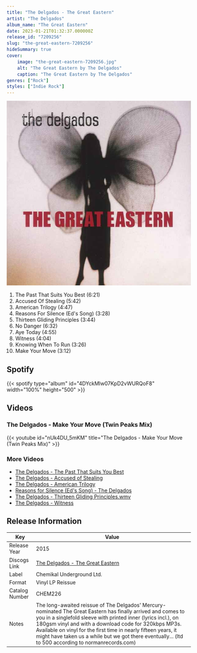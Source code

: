 ```yaml
---
title: "The Delgados - The Great Eastern"
artist: "The Delgados"
album_name: "The Great Eastern"
date: 2023-01-21T01:32:37.000000Z
release_id: "7209256"
slug: "the-great-eastern-7209256"
hideSummary: true
cover:
    image: "the-great-eastern-7209256.jpg"
    alt: "The Great Eastern by The Delgados"
    caption: "The Great Eastern by The Delgados"
genres: ["Rock"]
styles: ["Indie Rock"]
---
```


![The Great Eastern by The Delgados](the-great-eastern-7209256.jpg)

<!-- section break -->

1. The Past That Suits You Best (6:21)
2. Accused Of Stealing (5:42)
3. American Trilogy (4:47)
4. Reasons For Silence (Ed's Song) (3:28)
5. Thirteen Gliding Principles (3:44)
6. No Danger (6:32)
7. Aye Today (4:55)
8. Witness (4:04)
9. Knowing When To Run (3:26)
10. Make Your Move (3:12)

<!-- section break -->


## Spotify
{{< spotify type="album" id="4DYckMlw07KpD2vWURQoF8" width="100%" height="500" >}}



## Videos
### The Delgados - Make Your Move (Twin Peaks Mix)
{{< youtube id="nUk4DU_5mKM" title="The Delgados - Make Your Move (Twin Peaks Mix)" >}}<br>

### More Videos

- [The Delgados - The Past That Suits You Best](https://www.youtube.com/watch?v=HJpvtbPqDu8)
- [The Delgados - Accused of Stealing](https://www.youtube.com/watch?v=RLSRrlLM5_A)
- [The Delgados - American Trilogy](https://www.youtube.com/watch?v=Fhdewbz7qiY)
- [Reasons for Silence (Ed's Song) - The Delgados](https://www.youtube.com/watch?v=eM--KpYLnNg)
- [The Delgados - Thirteen Gliding Principles.wmv](https://www.youtube.com/watch?v=kVuBni6IyKY)
- [The Delgados - Witness](https://www.youtube.com/watch?v=k7zJqGZlKRI)


## Release Information
|  Key           | Value                                                |
| ---------------| ---------------------------------------------------- |
| Release Year   | 2015                                   |
| Discogs Link   | [The Delgados - The Great Eastern](https://www.discogs.com/release/7209256-The-Delgados-The-Great-Eastern) |
| Label          | Chemikal Underground Ltd. |
| Format         | Vinyl LP Reissue |
| Catalog Number | CHEM226 |
| Notes | The long-awaited reissue of The Delgados' Mercury-nominated The Great Eastern has finally arrived and comes to you in a singlefold sleeve with printed inner (lyrics incl.), on 180gsm vinyl and with a download code for 320kbps MP3s.    Available on vinyl for the first time in nearly fifteen years, it might have taken us a while but we got there eventually...    (ltd to 500 according to normanrecords.com) |